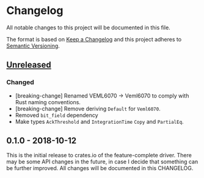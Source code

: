 # Changelog

All notable changes to this project will be documented in this file.

The format is based on [Keep a Changelog](http://keepachangelog.com/en/1.0.0/)
and this project adheres to [Semantic Versioning](http://semver.org/spec/v2.0.0.html).

## [Unreleased]

### Changed
- [breaking-change] Renamed VEML6070 -> Veml6070 to comply with Rust naming conventions.
- [breaking-change] Remove deriving `Default` for `Veml6070`.
- Removed `bit_field` dependency
- Make types `AckThreshold` and `IntegrationTime` `Copy` and `PartialEq`.

## 0.1.0 - 2018-10-12

This is the initial release to crates.io of the feature-complete driver. There
may be some API changes in the future, in case I decide that something can be
further improved. All changes will be documented in this CHANGELOG.

[Unreleased]: https://github.com/eldruin/veml6070-rs/compare/v0.1.0...HEAD

